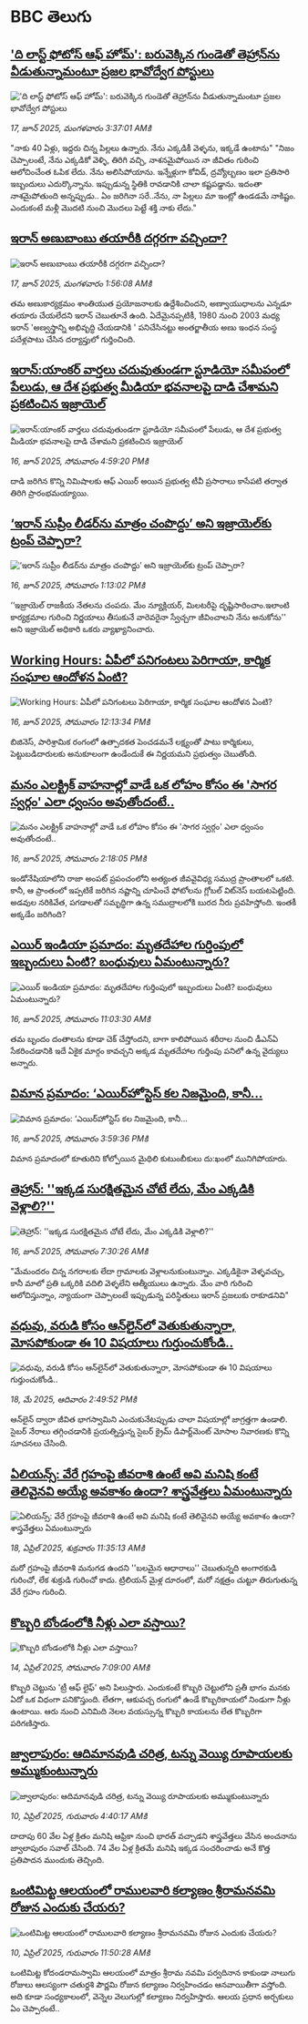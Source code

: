 # BBC తెలుగు## ['ది లాస్ట్ ఫోటోస్ ఆఫ్ హోమ్': బరువెక్కిన గుండెతో తెహ్రాన్‌ను వీడుతున్నామంటూ ప్రజల భావోద్వేగ పోస్టులు ](https://www.bbc.com/telugu/articles/cd6gy2j675zo?at_campaign=githubrss)!['ది లాస్ట్ ఫోటోస్ ఆఫ్ హోమ్': బరువెక్కిన గుండెతో తెహ్రాన్‌ను వీడుతున్నామంటూ ప్రజల భావోద్వేగ పోస్టులు ](https://ichef.bbci.co.uk/ace/standard/240/cpsprodpb/1f98/live/06c75270-4b23-11f0-a8e9-d340d350dafd.jpg)_17, జూన్ 2025, మంగళవారం 3:37:01 AMకి_"నాకు 40 ఏళ్లు, ఇద్దరు చిన్న పిల్లలు ఉన్నారు. నేను ఎక్కడికీ వెళ్ళను, ఇక్కడే ఉంటాను" "నిజం చెప్పాలంటే, నేను ఎక్కడికో వెళ్ళి, తిరిగి వచ్చి, నాశనమైపోయిన నా జీవితం గురించి ఆలోచించేంత ఓపిక లేదు. నేను అలిసిపోయాను. ఇన్నేళ్లుగా కోవిడ్, ద్రవ్యోల్బణం ఇలా ప్రతిసారి ఇబ్బందులు ఎదుర్కొన్నాను. ఇప్పుడున్న స్థితికి రావడానికి చాలా కష్టపడ్డాను. ఇదంతా నాశమైపోతుంది అన్నప్పుడు.. ఏం జరిగినా సరే..నేను, నా పిల్లలు మా ఇంట్లో ఉండడమే నాకిష్టం. ఎందుకంటే మళ్లీ మొదటి నుంచి మొదలు పెట్టే శక్తి నాకు లేదు."## [ఇరాన్ అణుబాంబు తయారీకి దగ్గరగా వచ్చిందా?](https://www.bbc.com/telugu/articles/ced2ddey22zo?at_campaign=githubrss)![ఇరాన్ అణుబాంబు తయారీకి దగ్గరగా వచ్చిందా?](https://ichef.bbci.co.uk/ace/standard/240/cpsprodpb/7670/live/51849bb0-4ab0-11f0-84b6-6bf0f66205f1.jpg)_17, జూన్ 2025, మంగళవారం 1:56:08 AMకి_తమ అణుకార్యక్రమం శాంతియుత ప్రయోజనాలకు ఉద్దేశించిందని, అణ్వాయుధాలను ఎన్నడూ తయారు చేయలేదని ఇరాన్ చెబుతూనే ఉంది. ఏదేమైనప్పటికీ, 1980 నుంచి 2003 మధ్య ఇరాన్ 'అణ్వస్త్రాన్ని  అభివృద్ధి చేయడానికి '  పనిచేసినట్టు  అంతర్జాతీయ అణు ఇంధన సంస్థ పదేళ్లపాటు చేసిన దర్యాప్తులో గుర్తించింది.## [ఇరాన్:యాంకర్ వార్తలు చదువుతుండగా స్టూడియో సమీపంలో పేలుడు, ఆ దేశ ప్రభుత్వ మీడియా భవనాలపై దాడి చేశామని ప్రకటించిన ఇజ్రాయెల్   ](https://www.bbc.com/telugu/articles/ckgl59v75xeo?at_campaign=githubrss)![ఇరాన్:యాంకర్ వార్తలు చదువుతుండగా స్టూడియో సమీపంలో పేలుడు, ఆ దేశ ప్రభుత్వ మీడియా భవనాలపై దాడి చేశామని ప్రకటించిన ఇజ్రాయెల్   ](https://ichef.bbci.co.uk/ace/standard/240/cpsprodpb/3f2b/live/e127d630-4ad1-11f0-8c47-237c2e4015f5.png)_16, జూన్ 2025, సోమవారం 4:59:20 PMకి_దాడి జరిగిన కొన్ని నిమిషాలకు ఆఫ్ ఎయిర్ అయిన ప్రభుత్వ టీవీ ప్రసారాలు కాసేపటి తర్వాత తిరిగి ప్రారంభమయ్యాయి.## [‘ఇరాన్ సుప్రీం లీడర్‌ను మాత్రం చంపొద్దు’ అని ఇజ్రాయెల్‌కు ట్రంప్ చెప్పారా?](https://www.bbc.com/telugu/articles/cnv1vvm6735o?at_campaign=githubrss)![‘ఇరాన్ సుప్రీం లీడర్‌ను మాత్రం చంపొద్దు’ అని ఇజ్రాయెల్‌కు ట్రంప్ చెప్పారా?](https://ichef.bbci.co.uk/ace/standard/240/cpsprodpb/4bf0/live/824129d0-4ab5-11f0-bbaa-4bc03e0665b7.jpg)_16, జూన్ 2025, సోమవారం 1:13:02 PMకి_‘‘ఇజ్రాయెల్ రాజకీయ నేతలను చంపదు. మేం న్యూక్లియర్, మిలటరీపై దృష్టిసారించాం.ఇలాంటి కార్యక్రమాల గురించి నిర్ణయాలు తీసుకునే వారెవరైనా స్వేచ్చగా జీవించాలని నేను అనుకోను'' అని ఇజ్రాయెల్ అధికారి ఒకరు వ్యాఖ్యానించారు.## [Working Hours: ఏపీలో పనిగంటలు పెరిగాయా, కార్మిక సంఘాల ఆందోళన ఏంటి?](https://www.bbc.com/telugu/articles/cy4e4jy113ko?at_campaign=githubrss)![Working Hours: ఏపీలో పనిగంటలు పెరిగాయా, కార్మిక సంఘాల ఆందోళన ఏంటి?](https://ichef.bbci.co.uk/ace/standard/240/cpsprodpb/3d52/live/1a176f70-4aa8-11f0-9276-5d542b98bc12.jpg)_16, జూన్ 2025, సోమవారం 12:13:34 PMకి_బిజినెస్, పారిశ్రామిక రంగంలో ఉత్పాదకత పెంచడమనే లక్ష్యంతో పాటు కార్మికులు, పెట్టుబడిదారులకు అనుకూలంగా ఉండేందుకే ఈ నిర్ణయమని ప్రభుత్వం చెబుతోంది.## [మనం ఎలక్ట్రిక్ వాహనాల్లో వాడే ఒక లోహం కోసం ఈ 'సాగర స్వర్గం' ఎలా ధ్వంసం అవుతోందంటే..](https://www.bbc.com/telugu/articles/crmkmv9rvpjo?at_campaign=githubrss)![మనం ఎలక్ట్రిక్ వాహనాల్లో వాడే ఒక లోహం కోసం ఈ 'సాగర స్వర్గం' ఎలా ధ్వంసం అవుతోందంటే..](https://ichef.bbci.co.uk/ace/standard/240/cpsprodpb/5796/live/16fef6d0-49e2-11f0-bbaa-4bc03e0665b7.jpg)_16, జూన్ 2025, సోమవారం 2:18:05 PMకి_ఇండోనేషియాలోని రాజా అంపట్ ప్రపంచంలోని అత్యంత జీవవైవిధ్య సముద్ర ప్రాంతాలలో ఒకటి. కానీ, ఆ ప్రాంతంలో ఇప్పటికే జరిగిన నష్టాన్ని చూపించే ఫోటోలను గ్లోబల్ విట్‌నెస్ బయటపెట్టింది. అడవుల నరికివేత, పగడాలతో సమృద్ధిగా ఉన్న సముద్రాలలోకి బురద నీరు ప్రవహిస్తోంది. ఇంతకీ అక్కడేం జరిగింది?## [ఎయిర్ ఇండియా ప్రమాదం: మృతదేహాల గుర్తింపులో ఇబ్బందులు ఏంటి? బంధువులు ఏమంటున్నారు? ](https://www.bbc.com/telugu/articles/cev4vzldzp9o?at_campaign=githubrss)![ఎయిర్ ఇండియా ప్రమాదం: మృతదేహాల గుర్తింపులో ఇబ్బందులు ఏంటి? బంధువులు ఏమంటున్నారు? ](https://ichef.bbci.co.uk/ace/standard/240/cpsprodpb/6fde/live/137c9d20-49fe-11f0-bbaa-4bc03e0665b7.jpg)_16, జూన్ 2025, సోమవారం 11:03:30 AMకి_తమ బృందం దంతాలను కూడా చెక్ చేస్తోందని, బాగా కాలిపోయిన శరీరాల నుంచి డీఎన్ఏ సేకరించడానికి ఇదే ఏకైక మార్గం కావచ్చని అక్కడ మృతదేహాల గుర్తింపు పనిలో ఉన్న వైద్యులు అన్నారు.## [విమాన ప్రమాదం: ‘ఎయిర్‌హోస్టెస్ కల నిజమైంది, కానీ...](https://www.bbc.com/telugu/articles/ckg32me102ko?at_campaign=githubrss)![విమాన ప్రమాదం: ‘ఎయిర్‌హోస్టెస్ కల నిజమైంది, కానీ...](https://ichef.bbci.co.uk/ace/standard/240/cpsprodpb/360d/live/d37d6de0-4ac9-11f0-8c47-237c2e4015f5.jpg)_16, జూన్ 2025, సోమవారం 3:59:36 PMకి_విమాన ప్రమాదంలో కూతురిని కోల్పోయిన మైథిలి కుటుంబీకులు దు:ఖంలో మునిగిపోయారు.## [తెహ్రాన్: ''ఇక్కడ సురక్షితమైన చోటే లేదు, మేం ఎక్కడికి వెళ్లాలి?''](https://www.bbc.com/telugu/articles/czr8r22pypro?at_campaign=githubrss)![తెహ్రాన్: ''ఇక్కడ సురక్షితమైన చోటే లేదు, మేం ఎక్కడికి వెళ్లాలి?''](https://ichef.bbci.co.uk/ace/standard/240/cpsprodpb/96e6/live/33c2cce0-4a57-11f0-aa21-a3cbe596c950.jpg)_16, జూన్ 2025, సోమవారం 7:30:26 AMకి_"మేమందరం చిన్న నగరాలకు లేదా గ్రామాలకు వెళ్లాలనుకుంటున్నాం.  ఎక్కడికైనా వెళ్ళవచ్చు, కానీ మాలో ప్రతి ఒక్కరికి వదిలి వెళ్ళలేని ఆత్మీయులు ఉన్నారు. మేం వారి గురించి ఆలోచిస్తున్నాం, న్యాయంగా చెప్పాలంటే ఇప్పుడున్న పరిస్థితులు ఇరాన్ ప్రజలుకు రాకూడనివి"## [వధువు, వరుడి కోసం ఆన్‌లైన్‌లో వెతుకుతున్నారా, మోసపోకుండా ఈ 10 విషయాలు గుర్తుంచుకోండి..](https://www.bbc.com/telugu/articles/c5yrny82136o?at_campaign=githubrss)![వధువు, వరుడి కోసం ఆన్‌లైన్‌లో వెతుకుతున్నారా, మోసపోకుండా ఈ 10 విషయాలు గుర్తుంచుకోండి..](https://ichef.bbci.co.uk/ace/standard/240/cpsprodpb/74cc/live/3f04f8a0-28fe-11f0-8c66-ebf25fc2cfef.jpg)_18, మే 2025, ఆదివారం 2:49:52 PMకి_ఆన్‌లైన్ ద్వారా జీవిత భాగస్వామిని ఎంచుకునేటప్పుడు చాలా విషయాల్లో జాగ్రత్తగా ఉండాలి. సైబర్ నేరాలు తగ్గించడానికి ప్రయత్నిస్తున్న సైబర్ క్రైమ్ డిపార్ట్‌మెంట్ మోసాల నివారణకు కొన్ని సూచనలు చేసింది.## [ఏలియన్స్: వేరే గ్రహంపై జీవరాశి ఉంటే అవి మనిషి కంటే తెలివైనవి అయ్యే అవకాశం ఉందా? శాస్త్రవేత్తలు ఏమంటున్నారు](https://www.bbc.com/telugu/articles/cn7xelz1r85o?at_campaign=githubrss)![ఏలియన్స్: వేరే గ్రహంపై జీవరాశి ఉంటే అవి మనిషి కంటే తెలివైనవి అయ్యే అవకాశం ఉందా? శాస్త్రవేత్తలు ఏమంటున్నారు](https://ichef.bbci.co.uk/ace/standard/240/cpsprodpb/b07b/live/a29a56f0-1b9b-11f0-a455-cf1d5f751d2f.png)_18, ఏప్రిల్ 2025, శుక్రవారం 11:35:13 AMకి_మరో గ్రహంపై జీవరాశి మనుగడ ఉందని ''బలమైన ఆధారాలు'' చెబుతున్నది అంగారకుడి గురించో, లేక శుక్రుడి గురించో కాదు. ట్రిలియన్ మైళ్ల దూరంలో, మరో నక్షత్రం చుట్టూ తిరుగుతున్న వేరే గ్రహం గురించి.## [కొబ్బరి బోండంలోకి నీళ్లు ఎలా వస్తాయి?](https://www.bbc.com/telugu/articles/czjn4mzxxy8o?at_campaign=githubrss)![కొబ్బరి బోండంలోకి నీళ్లు ఎలా వస్తాయి?](https://ichef.bbci.co.uk/ace/standard/240/cpsprodpb/46c5/live/684a55e0-18fd-11f0-8b11-7756b7b808cc.jpg)_14, ఏప్రిల్ 2025, సోమవారం 7:09:00 AMకి_కొబ్బరి చెట్టును 'ట్రీ ఆఫ్ లైఫ్' అని పిలుస్తారు. ఎందుకంటే కొబ్బరి చెట్టులోని ప్రతీ భాగం మనకు ఏదో ఒక విధంగా పనికొస్తుంది. లేతగా, ఆకుపచ్చ రంగులో ఉండే కొబ్బరికాయలో నిండుగా నీళ్లు ఉంటాయి. ఆరు నుంచి ఎనిమిది నెలల వయస్సున్న కొబ్బరి కాయలను లేత కొబ్బరిగా పరిగణిస్తారు.## [జ్వాలాపురం: ఆదిమానవుడి చరిత్ర, టన్ను వెయ్యి రూపాయలకు అమ్ముకుంటున్నారు ](https://www.bbc.com/telugu/articles/creqqnwdd5qo?at_campaign=githubrss)![జ్వాలాపురం: ఆదిమానవుడి చరిత్ర, టన్ను వెయ్యి రూపాయలకు అమ్ముకుంటున్నారు ](https://ichef.bbci.co.uk/ace/standard/240/cpsprodpb/765e/live/b472e2d0-15b4-11f0-842b-a7355694993d.jpg)_10, ఏప్రిల్ 2025, గురువారం 4:40:17 AMకి_దాదాపు 60 వేల ఏళ్ల క్రితం మనిషి ఆఫ్రికా నుంచి భారత్ వచ్చాడని శాస్త్రవేత్తలు వేసిన అంచనాను జ్వాలాపురం సవాల్ చేసింది. 74 వేల ఏళ్ల క్రితమే మనిషి ఇక్కడ సంచరించాడు అనే కొత్త ప్రతిపాదన ముందుకు తెచ్చింది.## [ఒంటిమిట్ట ఆలయంలో రాములవారి కల్యాణం శ్రీరామనవమి రోజున ఎందుకు చేయరు?](https://www.bbc.com/telugu/articles/ce822j5e465o?at_campaign=githubrss)![ఒంటిమిట్ట ఆలయంలో రాములవారి కల్యాణం శ్రీరామనవమి రోజున ఎందుకు చేయరు?](https://ichef.bbci.co.uk/ace/standard/240/cpsprodpb/fed5/live/25534d40-1601-11f0-b58a-6113af226972.jpg)_10, ఏప్రిల్ 2025, గురువారం 11:50:28 AMకి_ఒంటిమిట్ట కోదండరామస్వామి ఆలయంలో మాత్రం శ్రీరామ నవమి పర్వదినాన కాకుండా నాలుగు రోజులు ఆలస్యంగా చతుర్దశి పౌర్ణమి రోజున కల్యాణం నిర్వహించడం ఆనవాయితీగా వస్తోంది. అది కూడా సంధ్యకాలంలో, వెన్నెల వెలుగుల్లో కల్యాణం నిర్వహిస్తారు. ఆలయ ప్రధాన అర్చకులు ఏం చెప్పారంటే..